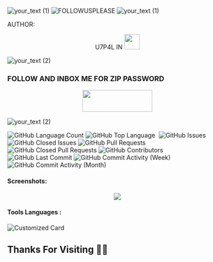 
![your_text (1)](https://user-images.githubusercontent.com/20098740/178626261-2bbb5de6-2290-47d6-abc0-729eb0e330e4.png)
![FOLLOWUSPLEASE](https://user-images.githubusercontent.com/20098740/178381026-1c2ecd91-7eb5-4ace-84b5-c0d16b677cb6.gif)
![your_text (1)](https://user-images.githubusercontent.com/20098740/178626261-2bbb5de6-2290-47d6-abc0-729eb0e330e4.png)


AUTHOR:
<p align="center">
U7P4L IN <img src="https://emojis.slackmojis.com/emojis/images/1588315024/8823/hyperkitty.gif" width="35px"></i></b></h2> 


![your_text (2)](https://user-images.githubusercontent.com/20098740/178893676-7c80941a-fcb6-42b8-a6b1-9b2f540779eb.gif)

### FOLLOW AND INBOX ME FOR ZIP PASSWORD 
<p align="center">  <a href="https://t.me/AN0NYM0U5_X"><img width="160" height="50" src="https://i.imgur.com/N7AK7XY.png"></a></p>


![your_text (2)](https://user-images.githubusercontent.com/20098740/178893676-7c80941a-fcb6-42b8-a6b1-9b2f540779eb.gif)


<img alt="GitHub Language Count" src="https://img.shields.io/github/languages/count/U7P4L-IN/OPEN-SOURCE" />
<img alt="GitHub Top Language" src="https://img.shields.io/github/languages/top/U7P4L-IN/OPEN-SOURCE" />
<img alt="" src="https://img.shields.io/github/repo-size/U7P4L-IN/OPEN-SOURCE" />
<img alt="GitHub Issues" src="https://img.shields.io/github/issues/U7P4L-IN/OPEN-SOURCE" />
<img alt="GitHub Closed Issues" src="https://img.shields.io/github/issues-closed/U7P4L-IN/OPEN-SOURCE" />
<img alt="GitHub Pull Requests" src="https://img.shields.io/github/issues-pr/U7P4L-IN/OPEN-SOURCE" />
<img alt="GitHub Closed Pull Requests" src="https://img.shields.io/github/issues-pr-closed/U7P4L-IN/OPEN-SOURCE" />
<img alt="GitHub Contributors" src="https://img.shields.io/github/contributors/U7P4L-IN/OPEN-SOURCE" />
<img alt="GitHub Last Commit" src="https://img.shields.io/github/last-commit/U7P4L-IN/OPEN-SOURCE" />
<img alt="GitHub Commit Activity (Week)" src="https://img.shields.io/github/commit-activity/w/U7P4L-IN/OPEN-SOURCE" />
<img alt="GitHub Commit Activity (Month)" src="https://img.shields.io/github/commit-activity/m/U7P4L-IN/OPEN-SOURCE" />





#### Screenshots:

<p align="center"><img src="https://github.com/U7P4L-IN/OPEN-SOURCE/blob/main/Screenshot_2023-06-26-18-45-46-478_com.termux.jpg">


#### Tools Languages :

![Customized Card](https://github-readme-stats.vercel.app/api/pin?username=U7P4L-IN&repo=OPEN-SOURCE&title_color=fff&icon_color=f9f9f9&text_color=9f9f9f&bg_color=151515)

## Thanks For Visiting 🧡🧡
